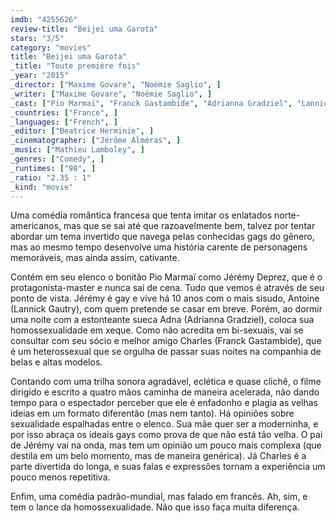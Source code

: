 ```yaml
---
imdb: "4255626"
review-title: "Beijei uma Garota"
stars: "3/5"
category: "movies"
title: "Beijei uma Garota"
_title: "Toute première fois"
_year: "2015"
_director: ["Maxime Govare", "Noémie Saglio", ]
_writer: ["Maxime Govare", "Noémie Saglio", ]
_cast: ["Pio Marmaï", "Franck Gastambide", "Adrianna Gradziel", "Lannick Gautry", "Camille Cottin", "Frédéric Pierrot", "Isabelle Candelier", "Nicole Ferroni", "Etienne Guiraud", ]
_countries: ["France", ]
_languages: ["French", ]
_editor: ["Beatrice Herminie", ]
_cinematographer: ["Jérôme Alméras", ]
_music: ["Mathieu Lamboley", ]
_genres: ["Comedy", ]
_runtimes: ["98", ]
_ratio: "2.35 : 1"
_kind: "movie"
---
```

Uma comédia romântica francesa que tenta imitar os enlatados norte-americanos, mas que se sai até que razoavelmente bem, talvez por tentar abordar um tema invertido que navega pelas conhecidas gags do gênero, mas ao mesmo tempo desenvolve uma história carente de personagens memoráveis, mas ainda assim, cativante.

Contém em seu elenco o bonitão Pio Marmaï como Jérémy Deprez, que é o protagonista-master e nunca sai de cena. Tudo que vemos é através de seu ponto de vista. Jérémy é gay e vive há 10 anos com o mais sisudo, Antoine (Lannick Gautry), com quem pretende se casar em breve. Porém, ao dormir uma noite com a estonteante sueca Adna (Adrianna Gradziel), coloca sua homossexualidade em xeque. Como não acredita em bi-sexuais, vai se consultar com seu sócio e melhor amigo Charles (Franck Gastambide), que é um heterossexual que se orgulha de passar suas noites na companhia de belas e altas modelos.

Contando com uma trilha sonora agradável, eclética e quase clichê, o filme dirigido e escrito a quatro mãos caminha de maneira acelerada, não dando tempo para o espectador perceber que ele é enfadonho e plagia as velhas ideias em um formato diferentão (mas nem tanto). Há opiniões sobre sexualidade espalhadas entre o elenco. Sua mãe quer ser a moderninha, e por isso abraça os ideais gays como prova de que não está tão velha. O pai de Jérémy vai na onda, mas tem um opinião um pouco mais complexa (que destila em um belo momento, mas de maneira genérica). Já Charles é a parte divertida do longa, e suas falas e expressões tornam a experiência um pouco menos repetitiva.

Enfim, uma comédia padrão-mundial, mas falado em francês. Ah, sim, e tem o lance da homossexualidade. Não que isso faça muita diferença.
